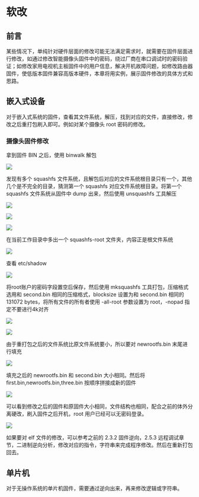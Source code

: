 # 软改

## 前言

某些情况下，单纯针对硬件层面的修改可能无法满足需求时，就需要在固件层面进行修改，如通过修改智能摄像头固件中的密码，绕过厂商在串口调试时的密码验证；如修改家用电视机主板固件中的用户信息，解决开机故障问题，如修改路由器固件，使低版本固件兼容高版本硬件，本章将用实例，展示固件修改的具体方式和思路。

## 嵌入式设备
对于嵌入式系统的固件，查看其文件系统，解压，找到对应的文件，直接修改，修改之后重打包刷入即可。例如对某个摄像头 root 密码的修改。

### 摄像头固件修改

拿到固件 BIN 之后，使用 binwalk 解包

![](https://img-1253984064.cos.ap-guangzhou.myqcloud.com/5b23e73cde014.png)

发现有多个 squashfs 文件系统，且解包后对应的文件系统根目录只有一个，其他几个是不完全的目录，猜测第一个 squashfs 对应文件系统根目录。将第一个 squashfs 文件系统从固件中 dump 出来，然后使用 unsquashfs 工具解压

![](https://img-1253984064.cos.ap-guangzhou.myqcloud.com/5b23e9d8cbb9b.png)

![](https://img-1253984064.cos.ap-guangzhou.myqcloud.com/5b23ea5f7ae5f.png)

![](https://img-1253984064.cos.ap-guangzhou.myqcloud.com/5b23ea74b401e.png)

在当前工作目录中多出一个 squashfs-root 文件夹，内容正是根文件系统

![](https://img-1253984064.cos.ap-guangzhou.myqcloud.com/5b23eb58bc587.png)

查看 etc/shadow

![](https://img-1253984064.cos.ap-guangzhou.myqcloud.com/5b23ebddc4948.png)

将root账户的密码字段置空后保存，然后使用 mksquashfs 工具打包，压缩格式选用和 second.bin 相同的压缩格式，blocksize 设置为和 second.bin 相同的131072 bytes，将所有文件的所有者使用 -all-root 参数设置为 root，-nopad 指定不要进行4k对齐

![](https://img-1253984064.cos.ap-guangzhou.myqcloud.com/5b23ee02b2d66.png)

![](https://img-1253984064.cos.ap-guangzhou.myqcloud.com/5b23eee21ff88.png)

由于重打包之后的文件系统比原文件系统要小，所以要对 newrootfs.bin 末尾进行填充

![](https://img-1253984064.cos.ap-guangzhou.myqcloud.com/5b23ef9ccdab9.png)

填充之后的 newrootfs.bin 和 second.bin 大小相同。然后将 first.bin,newrootfs.bin,three.bin 按顺序拼接成新的固件

![](https://img-1253984064.cos.ap-guangzhou.myqcloud.com/5b23f0ebd1fc0.png)

可以看到修改之后的固件和原固件大小相同，文件结构也相同，配合之前的体外分离硬改，刷入固件之后开机，root 用户已经可以无密码登录。

![](https://img-1253984064.cos.ap-guangzhou.myqcloud.com/858ffghe3564/5b3263dc9f57a.jpg)

如果要对 elf 文件的修改，可以参考之前的 2.3.2 固件逆向，2.5.3 远程调试章节，二进制逆向分析，修改对应的指令，字符串来完成程序修改。然后在重新打包回去。


## 单片机
对于无操作系统的单片机固件，需要通过逆向出来，再来修改逻辑或字符串。